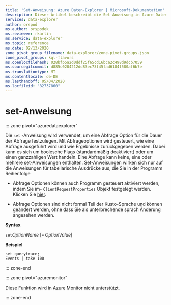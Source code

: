 ```yaml
---
title: 'Set-Anweisung: Azure Daten-Explorer | Microsoft-Dokumentation'
description: Dieser Artikel beschreibt die Set-Anweisung in Azure Daten-Explorer.
services: data-explorer
author: orspod
ms.author: orspodek
ms.reviewer: rkarlin
ms.service: data-explorer
ms.topic: reference
ms.date: 02/13/2020
zone_pivot_group_filename: data-explorer/zone-pivot-groups.json
zone_pivot_groups: kql-flavors
ms.openlocfilehash: 028bfb5a2d0ddf25f65cd16bca2c498d9dcb7059
ms.sourcegitcommit: d885c0204212dd83ec73f45fad6184f580af6b7e
ms.translationtype: MT
ms.contentlocale: de-DE
ms.lasthandoff: 05/04/2020
ms.locfileid: "82737860"
---
```

# <a name="set-statement"></a>set-Anweisung

::: zone pivot="azuredataexplorer"

Die `set` -Anweisung wird verwendet, um eine Abfrage Option für die Dauer der Abfrage festzulegen.
Mit Abfrageoptionen wird gesteuert, wie eine Abfrage ausgeführt wird und wie Ergebnisse zurückgegeben werden. Dabei kann es sich um boolesche Flags (standardmäßig deaktiviert) oder um einen ganzzahligen Wert handeln. Eine Abfrage kann keine, eine oder mehrere set-Anweisungen enthalten. Set-Anweisungen wirken sich nur auf die Anweisungen für tabellarische Ausdrücke aus, die Sie in der Programm Reihenfolge

* Abfrage Optionen können auch Programm gesteuert aktiviert werden, indem Sie im- `ClientRequestProperties` Objekt festgelegt werden. Klicken Sie [hier](../api/netfx/request-properties.md).
  
* Abfrage Optionen sind nicht formal Teil der Kusto-Sprache und können geändert werden, ohne dass Sie als unterbrechende sprach Änderung angesehen werden.

**Syntax**

`set`*OptionName* [`=` *OptionValue*]

**Beispiel**

```kusto
set querytrace;
Events | take 100
```

::: zone-end

::: zone pivot="azuremonitor"

Diese Funktion wird in Azure Monitor nicht unterstützt.

::: zone-end
